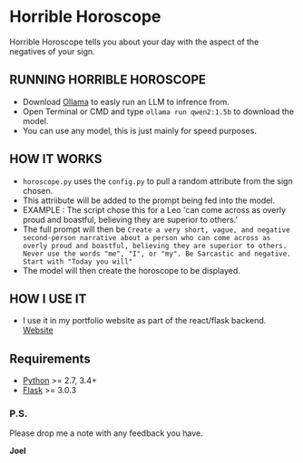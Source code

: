 # Horrible Horoscope


Horrible Horoscope tells you about your day with the aspect of the negatives of your sign.

## RUNNING HORRIBLE HOROSCOPE
- Download [Ollama](https://ollama.com/download) to easly run an LLM to infrence from.
- Open Terminal or CMD and type `ollama run qwen2:1.5b` to download the model.
- You can use any model, this is just mainly for speed purposes.
  
## HOW IT WORKS
- `horoscope.py` uses the `config.py` to pull a random attribute from the sign chosen.
- This attriibute will be added to the prompt being fed into the model.
- EXAMPLE : The script chose this for a Leo 'can come across as overly proud and boastful, believing they are superior to others.'
- The full prompt will then be `Create a very short, vague, and negative second-person narrative about a person who can come across as overly proud and boastful, believing they are superior to others. Never use the words "me", "I", or "my". Be Sarcastic and negative. Start with "Today you will"`
- The model will then create the horoscope to be displayed.

## HOW I USE IT
- I use it in my portfolio website as part of the react/flask backend. [Website](http://38.125.229.163:3000/horrible-horoscope)

## Requirements

-   [Python](https://www.python.org) \>= 2.7, 3.4+
-   [Flask](https://flask.palletsprojects.com/en/3.0.x/) \>= 3.0.3

### P.S.

Please drop me a note with any feedback you have.

**Joel**
